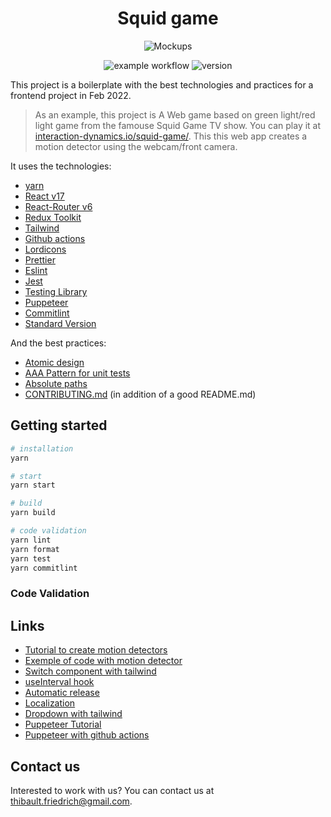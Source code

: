 <div align="center">

<h1>Squid game</h1>

![Mockups](https://user-images.githubusercontent.com/4005226/154565687-42e637ae-9df0-4c5f-8104-892d48b95786.png)

![example workflow](https://github.com/interaction-dynamics/squid-game/actions/workflows/validate.yml/badge.svg)
![version](https://img.shields.io/github/package-json/v/interaction-dynamics/squid-game)

</div>

This project is a boilerplate with the best technologies and practices for a frontend project in
Feb 2022.

> As an example, this project is A Web game based on green light/red light game from the famouse Squid Game TV
> show. You can play it at [interaction-dynamics.io/squid-game/](interaction-dynamics.io/squid-game/). This
> this web app creates a motion detector using the webcam/front camera.

It uses the technologies:

- [yarn](https://yarnpkg.com/)
- [React v17](https://reactjs.org/)
- [React-Router v6](https://reactrouter.com/docs/en/v6)
- [Redux Toolkit](https://redux.js.org/)
- [Tailwind](https://tailwindcss.com/)
- [Github actions](https://github.com/features/actions)
- [Lordicons](https://cdn.lordicon.com/libs/mssddfmo/lord-icon-2.1.0.js)
- [Prettier](https://prettier.io/)
- [Eslint](https://eslint.org/)
- [Jest](https://jestjs.io)
- [Testing Library](https://testing-library.com/)
- [Puppeteer](https://github.com/puppeteer/puppeteer)
- [Commitlint](https://github.com/conventional-changelog/commitlint)
- [Standard Version](https://github.com/conventional-changelog/standard-version)

And the best practices:

- [Atomic design](https://atomicdesign.bradfrost.com/chapter-2/)
- [AAA Pattern for unit tests](https://medium.com/@pjbgf/title-testing-code-ocd-and-the-aaa-pattern-df453975ab80)
- [Absolute paths](https://create-react-app.dev/docs/importing-a-component/#absolute-imports)
- [CONTRIBUTING.md](./CONTRIBUTING.md) (in addition of a good README.md)

## Getting started

```bash
# installation
yarn

# start
yarn start

# build
yarn build

# code validation
yarn lint
yarn format
yarn test
yarn commitlint
```

### Code Validation

## Links

- [Tutorial to create motion detectors](https://codersblock.com/blog/motion-detection-with-javascript/)
- [Exemple of code with motion detector](https://github.com/lonekorean/diff-cam-scratchpad/blob/master/diff-cam-engine.js)
- [Switch component with tailwind](https://dev.to/themesberg/building-a-tailwind-css-toggleswitch-component-4pc3)
- [useInterval hook](https://overreacted.io/making-setinterval-declarative-with-react-hooks/)
- [Automatic release](https://github.com/conventional-changelog/standard-version/issues/610)
- [Localization](https://react.i18next.com/)
- [Dropdown with tailwind](https://tailwindui.com/components/application-ui/elements/dropdowns)
- [Puppeteer Tutorial](https://blog.logrocket.com/react-end-to-end-testing-jest-puppeteer/)
- [Puppeteer with github actions](https://levelup.gitconnected.com/running-puppeteer-with-jest-on-github-actions-for-automated-testing-with-coverage-6cd15bc843b0)

## Contact us

Interested to work with us? You can contact us at [thibault.friedrich@gmail.com](mailto:thibault.friedrich@gmail.com).
